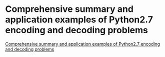 # Comprehensive summary and application examples of Python2.7 encoding and decoding problems
[Comprehensive summary and application examples of Python2.7 encoding and decoding problems](https://aiwithcloud.com/2022/09/15/comprehensive_summary_and_application_examples_of_python2-7_encoding_and_decoding_problems/)